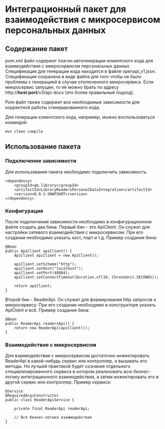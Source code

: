 # Интеграционный пакет для взаимодействия с микросервисом персональных данных

## Содержание пакет
pom.xml файл содержит плагин автогенерации клиентского кода для взаимодействия с микросервисом
персональных данных. Спецификация для генерации кода находится в файле openapi_v1.json.
Спецификация сохранена в виде файла для того чтобы не было проблемы с генерацией в случае
отключенного микросервиса. Если микросервис запущен, то её можно брать по адресу
http://__host__:__port__/v3/api-docs (это более правильный подход).

Pom файл также содержит все необходимые зависимости для корректной работы сгенерированного кода.

Для генерации клиентского кода, например, можно воспользоваться командой:
    
    mvn clean compile

## Использование пакета

### Подключение зависимости
Для использования пакета необходимо подключить зависимость

    <dependency>
        <groupId>gb.library</groupId>
        <artifactId>LibraryReadersPersonalDataIntegration</artifactId>
        <version>0.0.1-SNAPSHOT</version>
    </dependency>

### Конфигурация
После подключения зависимости необходимо в конфигурационном файле создать два бина.
Первый бин - это ApiClient. Он служит для настройки сетевого взаимодействия с микросервисом.
При его создании необходимо указать хост, порт и т.д. Пример создания бина: 

    @Bean
    public ApiClient apiClient() {
        ApiClient apiClient = new ApiClient();
    
        apiClient.setScheme("http");
        apiClient.setHost("localhost");
        apiClient.setPort(48884);
        apiClient.setConnectTimeout(Duration.of(10, ChronoUnit.SECONDS));
    
        return apiClient;
    }

Второй бин - ReaderApi. Он служит для формирования http запросов к микросервису. При его создании
необходимо в конструкторе указать ApiClient и всё. Пример создания бина:

    @Bean
    public ReaderApi readersApi() {
        return new ReaderApi(apiClient());
    }

### Взаимодействие с микросервисом
Для взаимодействия с микросервисом достаточно инжектировать ReaderApi в какой-нибудь
сервис или контроллер, и вызывать его методы. Но лучшей практикой будет сознание
отдельного специализированного сервиса в котором реализовать всю бизнес-логику
интеграционного взаимодействия, а затем инжектировать его в другой сервис или контроллер.
Пример сервиса:

    @Service
    @RequiredArgsConstructor
    public class ReaderApiService {
    
        private final ReaderApi readerApi;
    
        // Вся бизнес-логика взаимодействия
    }
